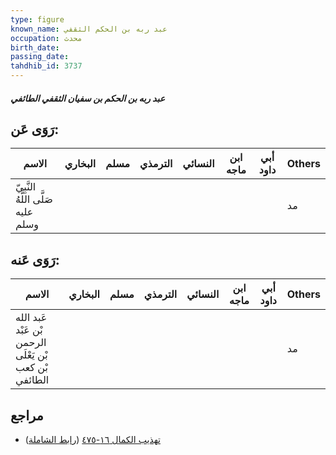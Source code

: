 ```yaml
---
type: figure
known_name: عبد ربه بن الحكم الثقفي
occupation: محدث
birth_date:
passing_date:
tahdhib_id: 3737
---
```

##### عبد ربه بن الحكم بن سفيان الثقفي الطائفي

## رَوَى عَن:
| الاسم                              | البخاري | مسلم | الترمذي | النسائي | ابن ماجه | أبي داود | Others |
| ---------------------------------- | ------- | ---- | ------- | ------- | -------- | -------- | ------ |
| النَّبِيّ صَلَّى اللَّهُ عليه وسلم |         |      |         |         |          |          | مد     |
## رَوَى عَنه:
| الاسم                                                  | البخاري | مسلم | الترمذي | النسائي | ابن ماجه | أبي داود | Others |
| ------------------------------------------------------ | ------- | ---- | ------- | ------- | -------- | -------- | ------ |
| عَبد الله بْن عَبْد الرحمن بْن يَعْلَى بْن كعب الطائفي |         |      |         |         |          |          | مد     |
## مراجع
- [تهذيب الكمال ١٦-٤٧٥](obsidian://open?vault=Tahdhib-al-Kamal&file=Figures/٣٧٣٧-عبد%20ربه%20بن%20الحكم%20بن%20سفيان%20الثقفي%20الطائفي) ([رابط الشاملة](https://shamela.ws/book/3722/8468))